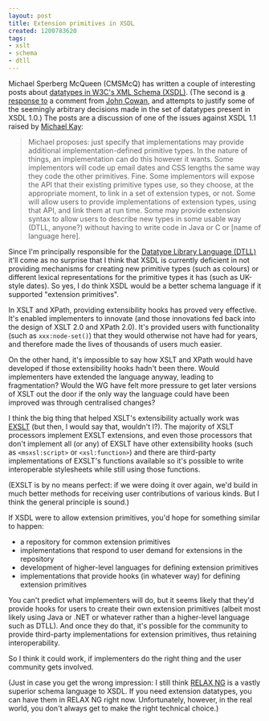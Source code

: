 ```yaml
---
layout: post
title: Extension primitives in XSDL
created: 1200783620
tags:
- xslt
- schema
- dtll
---
```

Michael Sperberg McQueen (CMSMcQ) has written a couple of interesting posts about [datatypes in W3C's XML Schema (XSDL)][1]. (The second is [a response to][2] a comment from [John Cowan][4], and attempts to justify some of the seemingly arbitrary decisions made in the set of datatypes present in XSDL 1.0.) The posts are a discussion of one of the issues against XSDL 1.1 raised by [Michael Kay][5]:

> Michael proposes: just specify that implementations may provide additional implementation-defined primitive types. In the nature of things, an implementation can do this however it wants. Some implementors will code up email dates and CSS lengths the same way they code the other primitives. Fine. Some implementors will expose the API that their existing primitive types use, so they choose, at the appropriate moment, to link in a set of extension types, or not. Some will allow users to provide implementations of extension types, using that API, and link them at run time. Some may provide extension syntax to allow users to describe new types in some usable way (DTLL, anyone?) without having to write code in Java or C or [name of language here].

[1]: http://people.w3.org/~cmsmcq/blog/?p=26 "Michael Sperberg McQueen: Allowing ‘extension primitives’ in XML Schema?"
[2]: http://people.w3.org/~cmsmcq/blog/?p=27 "Michael Sperberg McQueen: Primitives and non-primitives in XSDL"
[3]: http://www.idealliance.org/papers/extreme/proceedings/html/2006/Tennison01/EML2006Tennison01.html "Extreme 2006: Datatypes for XML: the Datatyping Library Language (DTLL)"
[4]: http://recycledknowledge.blogspot.com/ "John Cowan's Blog: Recycled Knowledge"
[5]: http://saxonica.blogharbor.com/ "Michael Kay's Blog: Saxon diaries"
[6]: http://www.exslt.org/ "EXSLT: Extensions in XSLT"
[7]: http://www.relaxng.org/ "RELAX NG"

<!--break-->

Since I'm principally responsible for the [Datatype Library Language (DTLL)][3] it'll come as no surprise that I think that XSDL is currently deficient in not providing mechanisms for creating new primitive types (such as colours) or different lexical representations for the primitive types it has (such as UK-style dates). So yes, I do think XSDL would be a better schema language if it supported "extension primitives". 

In XSLT and XPath, providing extensibility hooks has proved very effective. It's enabled implementers to innovate (and those innovations fed back into the design of XSLT 2.0 and XPath 2.0). It's provided users with functionality (such as `xxx:node-set()`) that they would otherwise not have had for years, and therefore made the lives of thousands of users much easier.

On the other hand, it's impossible to say how XSLT and XPath would have developed if those extensibility hooks hadn't been there. Would implementers have extended the language anyway, leading to fragmentation? Would the WG have felt more pressure to get later versions of XSLT out the door if the only way the language could have been improved was through centralised changes?

I think the big thing that helped XSLT's extensibility actually work was [EXSLT][6] (but then, I would say that, wouldn't I?). The majority of XSLT processors implement EXSLT extensions, and even those processors that don't implement all (or any) of EXSLT have other extensibility hooks (such as `<msxsl:script>` or `<xsl:function>`) and there are third-party implementations of EXSLT's functions available so it's possible to write interoperable stylesheets while still using those functions.

(EXSLT is by no means perfect: if we were doing it over again, we'd build in much better methods for receiving user contributions of various kinds. But I think the general principle is sound.)

If XSDL were to allow extension primitives, you'd hope for something similar to happen:

  * a repository for common extension primitives
  * implementations that respond to user demand for extensions in the repository
  * development of higher-level languages for defining extension primitives
  * implementations that provide hooks (in whatever way) for defining extension primitives

You can't predict what implementers will do, but it seems likely that they'd provide hooks for users to create their own extension primitives (albeit most likely using Java or .NET or whatever rather than a higher-level language such as DTLL). And once they do that, it's possible for the community to provide third-party implementations for extension primitives, thus retaining interoperability.

So I think it could work, if implementers do the right thing and the user community gets involved.

(Just in case you get the wrong impression: I still think [RELAX NG][7] is a vastly superior schema language to XSDL. If you need extension datatypes, you can have them in RELAX NG right now. Unfortunately, however, in the real world, you don't always get to make the right technical choice.)
